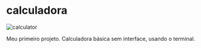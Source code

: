 # calculadora
![calculator](https://user-images.githubusercontent.com/81483688/122758873-aec0b600-d26f-11eb-91ac-4fcbff1328e6.png)

Meu primeiro projeto. Calculadora básica sem interface, usando o terminal.
